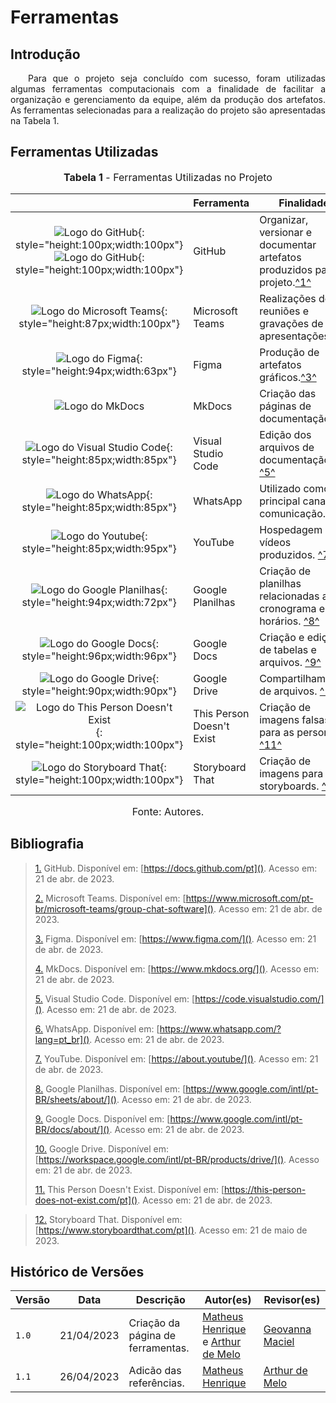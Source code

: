 # Ferramentas

## Introdução

<p style="text-align: justify;">&emsp;&emsp;Para que o projeto seja concluído com sucesso, foram utilizadas algumas ferramentas computacionais com a finalidade de facilitar a organização e gerenciamento da equipe, além da produção dos artefatos. As ferramentas selecionadas para a realização do projeto são apresentadas na Tabela 1.</p>

## Ferramentas Utilizadas

<font size="3"><p style="text-align: center"><b>Tabela 1</b> - Ferramentas Utilizadas no Projeto</p></font>

|                                                                                                                                                                                                       | Ferramenta                | Finalidade                                                                                                  |
| :---------------------------------------------------------------------------------------------------------------------------------------------------------------------------------------------------: | ------------------------- | ----------------------------------------------------------------------------------------------------------- |
| ![Logo do GitHub](../assets/ferramentas/github.png#only-light){: style="height:100px;width:100px"}![Logo do GitHub](../assets/ferramentas/github-e.png#only-dark){: style="height:100px;width:100px"} | GitHub                    | Organizar, versionar e documentar artefatos produzidos para o projeto.<a id="anchor_1" href="#FRM1">^1^</a> |
|                                                    ![Logo do Microsoft Teams](../assets/ferramentas/teams.png){: style="height:87px;width:100px"}                                                     | Microsoft Teams           | Realizações de reuniões e gravações de apresentações.<a id="anchor_2" href="#FRM2">^2^</a>                  |
|                                                          ![Logo do Figma](../assets/ferramentas/figma.png){: style="height:94px;width:63px"}                                                          | Figma                     | Produção de artefatos gráficos.<a id="anchor_3" href="#FRM3">^3^</a>                                        |
|                                                                          ![Logo do MkDocs](../assets/ferramentas/mkdocs.png)                                                                          | MkDocs                    | Criação das páginas de documentação.<a id="anchor_4" href="#FRM4">^4^</a>                                   |
|                                                   ![Logo do Visual Studio Code](../assets/ferramentas/vscode.png){: style="height:85px;width:85px"}                                                   | Visual Studio Code        | Edição dos arquivos de documentação. <a id="anchor_5" href="#FRM5">^5^</a>                                  |
|                                                       ![Logo do WhatsApp](../assets/ferramentas/whatsapp.png){: style="height:85px;width:85px"}                                                       | WhatsApp                  | Utilizado como principal canal de comunicação. <a id="anchor_6" href="#FRM6">^6^</a>                        |
|                                                        ![Logo do Youtube](../assets/ferramentas/youtube.png){: style="height:85px;width:95px"}                                                        | YouTube                   | Hospedagem de vídeos produzidos. <a id="anchor_7" href="#FRM7">^7^</a>                                      |
|                                                   ![Logo do Google Planilhas](../assets/ferramentas/gsheets.png){: style="height:94px;width:72px"}                                                    | Google Planilhas          | Criação de planilhas relacionadas ao cronograma e horários. <a id="anchor_8" href="#FRM8">^8^</a>           |
|                                                       ![Logo do Google Docs](../assets/ferramentas/gdocs.png){: style="height:96px;width:96px"}                                                       | Google Docs               | Criação e edição de tabelas e arquivos. <a id="anchor_9" href="#FRM9">^9^</a>                               |
|                                                      ![Logo do Google Drive](../assets/ferramentas/gdrive.png){: style="height:90px;width:90px"}                                                      | Google Drive              | Compartilhamento de arquivos. <a id="anchor_10" href="#FRM10">^10^</a>                                      |
|                                       ![Logo do This Person Doesn't Exist](../assets/ferramentas/thispersondoesntexist.png){: style="height:100px;width:100px"}                                       | This Person Doesn't Exist | Criação de imagens falsas para as personas. <a id="anchor_11" href="#FRM11">^11^</a>                        |
|                                       ![Logo do Storyboard That](../assets/ferramentas/storyboardthat.png){: style="height:100px;width:100px"}                                       | Storyboard That | Criação de imagens para os storyboards. <a id="anchor_12" href="#FRM12">^12^</a>                        |

<font size="3"><p style="text-align: center">Fonte: Autores.</p></font>

## Bibliografia

> <a id="FRM1" href="#anchor_1">1.</a> GitHub. Disponível em: [https://docs.github.com/pt](). Acesso em: 21 de abr. de 2023.
>
> <a id="FRM2" href="#anchor_2">2.</a> Microsoft Teams. Disponível em: [https://www.microsoft.com/pt-br/microsoft-teams/group-chat-software](). Acesso em: 21 de abr. de 2023.
>
> <a id="FRM3" href="#anchor_3">3.</a> Figma. Disponível em: [https://www.figma.com/](). Acesso em: 21 de abr. de 2023.
>
> <a id="FRM4" href="#anchor_4">4.</a> MkDocs. Disponível em: [https://www.mkdocs.org/](). Acesso em: 21 de abr. de 2023.
>
> <a id="FRM5" href="#anchor_5">5.</a> Visual Studio Code. Disponível em: [https://code.visualstudio.com/](). Acesso em: 21 de abr. de 2023.
>
> <a id="FRM6" href="#anchor_6">6.</a> WhatsApp. Disponível em: [https://www.whatsapp.com/?lang=pt_br](). Acesso em: 21 de abr. de 2023.
>
> <a id="FRM7" href="#anchor_7">7.</a> YouTube. Disponível em: [https://about.youtube/](). Acesso em: 21 de abr. de 2023.
>
> <a id="FRM8" href="#anchor_8">8.</a> Google Planilhas. Disponível em: [https://www.google.com/intl/pt-BR/sheets/about/](). Acesso em: 21 de abr. de 2023.
>
> <a id="FRM9" href="#anchor_9">9.</a> Google Docs. Disponível em: [https://www.google.com/intl/pt-BR/docs/about/](). Acesso em: 21 de abr. de 2023.
>
> <a id="FRM10" href="#anchor_10">10.</a> Google Drive. Disponível em: [https://workspace.google.com/intl/pt-BR/products/drive/](). Acesso em: 21 de abr. de 2023.
>
> <a id="FRM11" href="#anchor_11">11.</a> This Person Doesn't Exist. Disponível em: [https://this-person-does-not-exist.com/pt](). Acesso em: 21 de abr. de 2023.

> <a id="FRM12" href="#anchor_12">12.</a> Storyboard That. Disponível em: [https://www.storyboardthat.com/pt](). Acesso em: 21 de maio de 2023.

## Histórico de Versões

| Versão | Data       | Descrição                         | Autor(es)                                                                                         | Revisor(es)                                    |
| ------ | ---------- | --------------------------------- | ------------------------------------------------------------------------------------------------- | ---------------------------------------------- |
| `1.0`  | 21/04/2023 | Criação da página de ferramentas. | [Matheus Henrique](https://github.com/mathonaut) e [Arthur de Melo](https://github.com/arthurmlv) | [Geovanna Maciel](https://github.com/manuziny) |
| `1.1`  | 26/04/2023 | Adicão das referências.           | [Matheus Henrique](https://github.com/mathonaut)                                                  | [Arthur de Melo](https://github.com/arthurmlv) |
